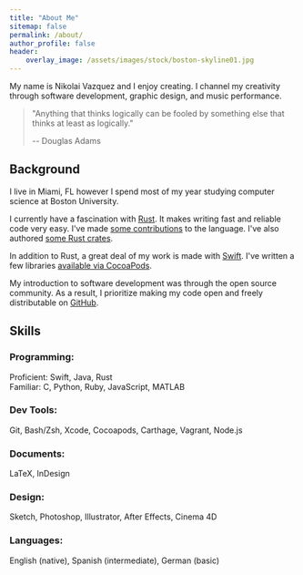 ```yaml
---
title: "About Me"
sitemap: false
permalink: /about/
author_profile: false
header:
    overlay_image: /assets/images/stock/boston-skyline01.jpg
---
```


My name is Nikolai Vazquez and I enjoy creating. I channel my creativity through
software development, graphic design, and music performance.

> "Anything that thinks logically can be fooled by something else that thinks at
> least as logically."
>
> -- Douglas Adams

## Background

I live in Miami, FL however I spend most of my year studying computer science at
Boston University.

I currently have a fascination with [Rust]. It makes writing fast and reliable
code very easy. I've made [some contributions][rust-commits] to the language.
I've also authored [some Rust crates](https://crates.io/users/nvzqz).

In addition to Rust, a great deal of my work is made with [Swift]. I've written
a few libraries [available via CocoaPods](https://cocoapods.org/owners/8243).

My introduction to software development was through the open source community.
As a result, I prioritize making my code open and freely distributable on
[GitHub][gh].

## Skills

### Programming:
Proficient: Swift, Java, Rust<br>
Familiar: C, Python, Ruby, JavaScript, MATLAB

### Dev Tools:
Git, Bash/Zsh, Xcode, Cocoapods, Carthage, Vagrant, Node.js

### Documents:
LaTeX, InDesign

### Design:
Sketch, Photoshop, Illustrator, After Effects, Cinema 4D

### Languages:
English (native), Spanish (intermediate), German (basic)

[gh]:           https://github.com/nvzqz
[Rust]:         https://www.rust-lang.org
[rust-commits]: https://github.com/rust-lang/rust/commits?author=nvzqz
[Swift]:        https://swift.org/
